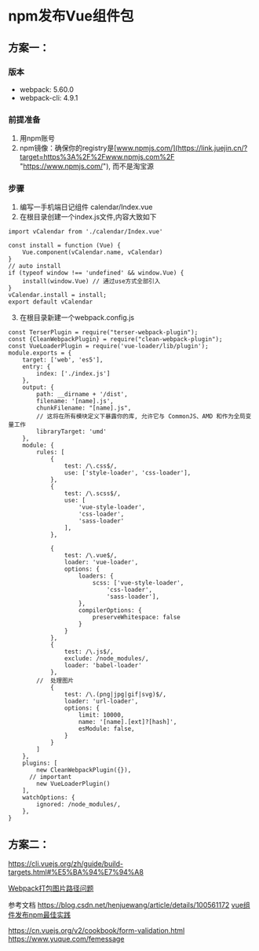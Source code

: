 # npm发布Vue组件包
## 方案一：
### 版本

- webpack: 5.60.0
- webpack-cli: 4.9.1

### 前提准备
1. 用npm账号
2. npm镜像：确保你的registry是[www.npmjs.com/](https://link.juejin.cn/?target=https%3A%2F%2Fwww.npmjs.com%2F "https://www.npmjs.com/"), 而不是淘宝源


### 步骤
1. 编写一手机端日记组件 calendar/Index.vue
2. 在根目录创建一个index.js文件,内容大致如下
```
import vCalendar from './calendar/Index.vue'

const install = function (Vue) {
    Vue.component(vCalendar.name, vCalendar)
}
// auto install
if (typeof window !== 'undefined' && window.Vue) {
    install(window.Vue) // 通过use方式全部引入
}
vCalendar.install = install;
export default vCalendar
```

3. 在根目录新建一个webpack.config.js
```
const TerserPlugin = require("terser-webpack-plugin");
const {CleanWebpackPlugin} = require("clean-webpack-plugin");
const VueLoaderPlugin = require('vue-loader/lib/plugin');
module.exports = {
    target: ['web', 'es5'],
    entry: {
        index: ['./index.js']
    },
    output: {
        path: __dirname + '/dist',
        filename: '[name].js',
        chunkFilename: "[name].js",
        // 这将在所有模块定义下暴露你的库, 允许它与 CommonJS、AMD 和作为全局变量工作
        libraryTarget: 'umd'
    },
    module: {
        rules: [
            {
                test: /\.css$/,
                use: ['style-loader', 'css-loader'],
            },
            {
                test: /\.scss$/,
                use: [
                    'vue-style-loader',
                    'css-loader',
                    'sass-loader'
                ],
            },

            {
                test: /\.vue$/,
                loader: 'vue-loader',
                options: {
                    loaders: {
                        scss: ['vue-style-loader',
                            'css-loader',
                            'sass-loader'],
                    },
                    compilerOptions: {
                        preserveWhitespace: false
                    }
                }
            },
            {
                test: /\.js$/,
                exclude: /node_modules/,
                loader: 'babel-loader'
            },
        //  处理图片
            {
                test: /\.(png|jpg|gif|svg)$/,
                loader: 'url-loader',
                options: {
                    limit: 10000,
                    name: '[name].[ext]?[hash]',
                    esModule: false,
                }
            }
        ]
    },
    plugins: [
        new CleanWebpackPlugin({}),
      // important
        new VueLoaderPlugin()
    ],
    watchOptions: {
        ignored: /node_modules/,
    },
}
```

## 方案二：



https://cli.vuejs.org/zh/guide/build-targets.html#%E5%BA%94%E7%94%A8






[Webpack打包图片路径问题](https://www.jianshu.com/p/794c5f301169?utm_campaign=maleskine&utm_content=note&utm_medium=seo_notes&utm_source=recommendation)

参考文档
https://blog.csdn.net/henjuewang/article/details/100561172
[vue组件发布npm最佳实践](https://juejin.cn/post/6844903620916281358)



https://cn.vuejs.org/v2/cookbook/form-validation.html
https://www.yuque.com/femessage
